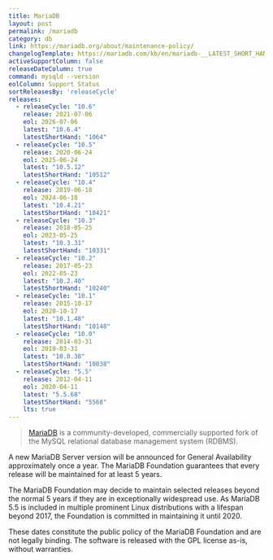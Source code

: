 ```yaml
---
title: MariaDB
layout: post
permalink: /mariadb
category: db
link: https://mariadb.org/about/maintenance-policy/
changelogTemplate: https://mariadb.com/kb/en/mariadb-__LATEST_SHORT_HAND__-changelog/
activeSupportColumn: false
releaseDateColumn: true
command: mysqld --version
eolColumn: Support Status
sortReleasesBy: 'releaseCycle'
releases:
  - releaseCycle: "10.6"
    release: 2021-07-06
    eol: 2026-07-06
    latest: "10.6.4"
    latestShortHand: "1064"
  - releaseCycle: "10.5"
    release: 2020-06-24
    eol: 2025-06-24
    latest: "10.5.12"
    latestShortHand: "10512"
  - releaseCycle: "10.4"
    release: 2019-06-18
    eol: 2024-06-18
    latest: "10.4.21"
    latestShortHand: "10421"
  - releaseCycle: "10.3"
    release: 2018-05-25
    eol: 2023-05-25
    latest: "10.3.31"
    latestShortHand: "10331"
  - releaseCycle: "10.2"
    release: 2017-05-23
    eol: 2022-05-23
    latest: "10.2.40"
    latestShortHand: "10240"
  - releaseCycle: "10.1"
    release: 2015-10-17
    eol: 2020-10-17
    latest: "10.1.48"
    latestShortHand: "10148"
  - releaseCycle: "10.0"
    release: 2014-03-31
    eol: 2019-03-31
    latest: "10.0.38"
    latestShortHand: "10038"
  - releaseCycle: "5.5"
    release: 2012-04-11
    eol: 2020-04-11
    latest: "5.5.68"
    latestShortHand: "5568"
    lts: true
---
```


> [MariaDB](https://mariadb.org/about/) is a community-developed, commercially supported fork of the MySQL relational database management system (RDBMS).

A new MariaDB Server version will be announced for General Availability approximately once a year. The MariaDB Foundation guarantees that every release will be maintained for at least 5 years.

The MariaDB Foundation may decide to maintain selected releases beyond the normal 5 years if they are in exceptionally widespread use. As MariaDB 5.5 is included in multiple prominent Linux distributions with a lifespan beyond 2017, the Foundation is committed in maintaining it until 2020.

These dates constitute the public policy of the MariaDB Foundation and are not legally binding. The software is released with the GPL license as-is, without warranties.
